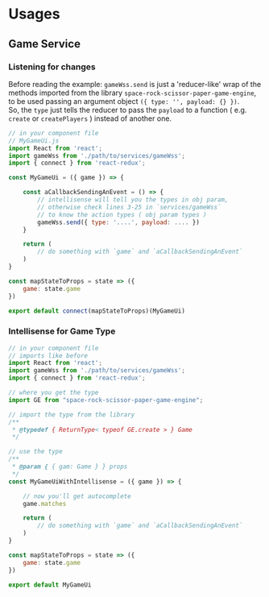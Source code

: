# Usages

## Game Service

### Listening for changes

Before reading the example: `gameWss.send` is just a 'reducer-like' wrap of the methods imported from the library `space-rock-scissor-paper-game-engine`, to be used passing an argument object `({ type: '', payload: {} })`.  
So, the `type` just tells the reducer to pass the `payload` to a function ( e.g. `create` or `createPlayers` ) instead of another one.

```js
// in your component file
// MyGameUi.js
import React from 'react';
import gameWss from './path/to/services/gameWss';
import { connect } from 'react-redux';

const MyGameUi = ({ game }) => {

    const aCallbackSendingAnEvent = () => {
        // intellisense will tell you the types in obj param,
        // otherwise check lines 3-25 in `services/gameWss`
        // to know the action types ( obj param types )
        gameWss.send({ type: '....', payload: .... })
    }

    return (
        // do something with `game` and `aCallbackSendingAnEvent`
    )
}

const mapStateToProps = state => ({
    game: state.game
})

export default connect(mapStateToProps)(MyGameUi)

```

### Intellisense for Game Type

```js
// in your component file
// imports like before
import React from 'react';
import gameWss from './path/to/services/gameWss';
import { connect } from 'react-redux';

// where you get the type
import GE from "space-rock-scissor-paper-game-engine";

// import the type from the library
/**
 * @typedef { ReturnType< typeof GE.create > } Game
 */

// use the type
/**
 * @param { { gam: Game } } props
 */
const MyGameUiWithIntellisense = ({ game }) => {

    // now you'll get autocomplete
    game.matches

    return (
        // do something with `game` and `aCallbackSendingAnEvent`
    )
}

const mapStateToProps = state => ({
    game: state.game
})

export default MyGameUi
```

